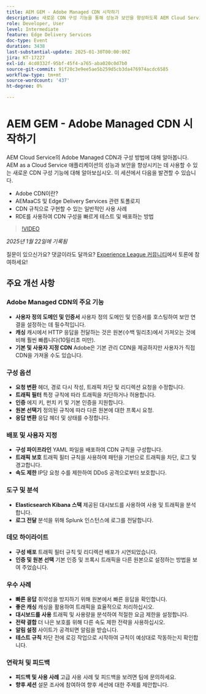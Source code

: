 ```yaml
---
title: AEM GEM - Adobe Managed CDN 시작하기
description: 새로운 CDN 구성 기능을 통해 성능과 보안을 향상하도록 AEM Cloud Service에서 Adobe Managed CDN을 구성하는 방법에 대해 알아봅니다.
role: Developer, User
level: Intermediate
feature: Edge Delivery Services
doc-type: Event
duration: 3438
last-substantial-update: 2025-01-30T00:00:00Z
jira: KT-17227
exl-id: 4cd0332f-95bf-45f4-a765-aba020c0d7b0
source-git-commit: 91f20c3e9ee5ae5b259d5cb3da476974acdc6585
workflow-type: tm+mt
source-wordcount: '437'
ht-degree: 0%

---
```


# AEM GEM - Adobe Managed CDN 시작하기

AEM Cloud Service의 Adobe Managed CDN과 구성 방법에 대해 알아봅니다. AEM as a Cloud Service 애플리케이션의 성능과 보안을 향상시키는 데 사용할 수 있는 새로운 CDN 구성 기능에 대해 알아보십시오. 이 세션에서 다음을 발견할 수 있습니다.

* Adobe CDN이란?
* AEMaaCS 및 Edge Delivery Services 관련 토폴로지
* CDN 규칙으로 구현할 수 있는 일반적인 사용 사례
* RDE를 사용하여 CDN 구성을 빠르게 테스트 및 배포하는 방법

>[!VIDEO](https://video.tv.adobe.com/v/3443168/?learn=on&enablevpops)

*2025년 1월 22일에 기록됨*

질문이 있으신가요? 댓글이라도 달까요?  [Experience League 커뮤니티](https://adobe.ly/4haufPK)에서 토론에 참여하세요!

## 주요 개선 사항

### Adobe Managed CDN의 주요 기능

* **사용자 정의 도메인 및 인증서** 사용자 정의 도메인 및 인증서를 호스팅하여 보안 연결을 설정하는 데 필수적입니다.
* **캐싱** 캐시에서 HTTP 응답을 전달하는 것은 원본(수백 밀리초)에서 가져오는 것에 비해 훨씬 빠릅니다(10밀리초 미만).
* **기본 및 사용자 지정 CDN** Adobe은 기본 관리 CDN을 제공하지만 사용자가 직접 CDN을 가져올 수도 있습니다.

### 구성 옵션

* **요청 변환** 헤더, 경로 다시 작성, 트래픽 차단 및 리디렉션 요청을 수정합니다.
* **트래픽 필터** 특정 규칙에 따라 트래픽을 차단하거나 허용합니다.
* **인증** 에지 키, 펀치 키 및 기본 인증을 지원합니다.
* **원본 선택기** 정의된 규칙에 따라 다른 원본에 대한 프록시 요청.
* **응답 변환** 응답 헤더 및 상태를 수정합니다.

### 배포 및 사용자 지정

* **구성 파이프라인** YAML 파일을 배포하여 CDN 규칙을 구성합니다.
* **트래픽 보호** 트래픽 필터 규칙을 사용하여 패턴을 기반으로 트래픽을 차단, 로그 및 경고합니다.
* **속도 제한** IP당 요청 수를 제한하여 DDoS 공격으로부터 보호합니다.

### 도구 및 분석

* **Elasticsearch Kibana 스택** 제공된 대시보드를 사용하여 사용 및 트래픽을 분석합니다.
* **로그 전달** 분석을 위해 Splunk 인스턴스에 로그를 전달합니다.

### 데모 하이라이트

* **구성 배포** 트래픽 필터 규칙 및 리디렉션 배포가 시연되었습니다.
* **인증 및 원본 선택** 기본 인증 및 프록시 트래픽을 다른 원본으로 설정하는 방법을 보여 주었습니다.

### 우수 사례

* **빠른 응답** 취약성을 방지하기 위해 원본에서 빠른 응답을 확인합니다.
* **좋은 캐싱** 캐싱을 활용하여 트래픽을 효율적으로 처리하십시오.
* **대시보드를 사용** 트래픽 및 사용량을 분석하여 적절한 요금 제한을 설정합니다.
* **전략 결합** 더 나은 보호를 위해 다른 속도 제한 전략을 사용하십시오.
* **알림 설정** 사이트가 공격되면 알림을 받습니다.
* **테스트 규칙** 차단 전에 로깅 작업으로 시작하여 규칙이 예상대로 작동하는지 확인합니다.

### 연락처 및 피드백

* **피드백 및 사용 사례** 고급 사용 사례 및 피드백을 보려면 팀에 문의하세요.
* **향후 세션** 설문 조사에 참여하여 향후 세션에 대한 주제를 제안합니다.
